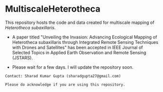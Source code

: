 # MultiscaleHeterotheca
This repository hosts the code and data created for multiscale mapping of _Heterotheca subaxillaris_.

- A paper titled "Unveiling the Invasion: Advancing Ecological Mapping of Heterotheca subaxillaris through Integrated Remote Sensing Techniques with Drones and Satellites" has been accepted in IEEE Journal of Selected Topics in Applied Earth Observation and Remote Sensing (JSTARS).

- Please wait for a few days. I will update the repository soon.

`Contact: Sharad Kumar Gupta (sharadgupta27@gmail.com)`

`Please do acknowledge if you are using this repository.`
